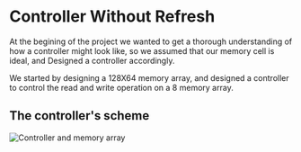 # Controller Without Refresh
At the begining of the project we wanted to get a thorough understanding of how a controller might look like, so we assumed that our memory cell is ideal, and Designed a controller accordingly.

We started by designing a 128X64 memory array, and designed a controller to control the read and write operation on a 8 memory array.

## The controller's scheme

![Controller and memory array](https://drive.google.com/uc?export=view&id=1lgFNRbzn7FvQf72ddQycW67c-WcnP82U "Controller and memory array without considiring refresh")